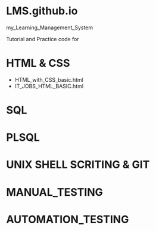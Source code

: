 # LMS.github.io
my_Learning_Management_System

Tutorial and Practice code for

# HTML & CSS
* HTML_with_CSS_basic.html
* IT_JOBS_HTML_BASIC.html

# SQL
# PLSQL
# UNIX SHELL SCRITING & GIT
# MANUAL_TESTING
# AUTOMATION_TESTING
